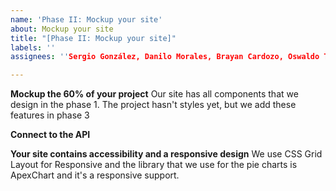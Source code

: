 ```yaml
---
name: 'Phase II: Mockup your site'
about: Mockup your site
title: "[Phase II: Mockup your site]"
labels: ''
assignees: ''Sergio González, Danilo Morales, Brayan Cardozo, Oswaldo Trejo''

---
```


**Mockup the 60% of your project**
Our site has all components that we design in the phase 1. The project hasn't styles yet, but we add these features in phase 3

**Connect to the API**


**Your site contains accessibility and a responsive design**
We use CSS Grid Layout for Responsive and the library that we use for the pie charts is ApexChart and it's a responsive support. 
